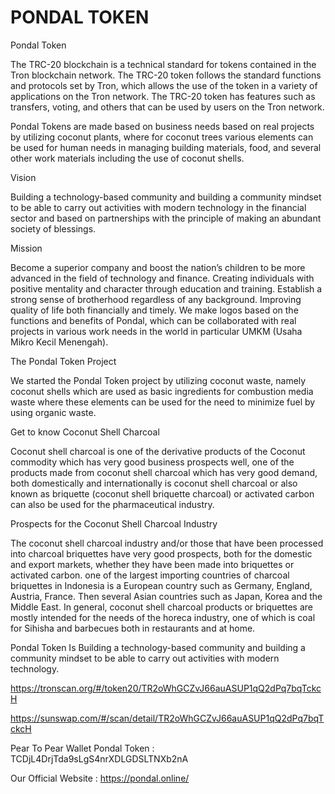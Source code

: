 # PONDAL TOKEN
Pondal Token

The TRC-20 blockchain is a technical standard for tokens contained in the Tron blockchain network. The TRC-20 token follows the standard functions and protocols set by Tron, which allows the use of the token in a variety of applications on the Tron network. The TRC-20 token has features such as transfers, voting, and others that can be used by users on the Tron network.

Pondal Tokens are made based on business needs based on real projects by utilizing coconut plants, where for coconut trees various elements can be used for human needs in managing building materials, food, and several other work materials including the use of coconut shells.

Vision

Building a technology-based community and building a community mindset to be able to carry out activities with modern technology in the financial sector and based on partnerships with the principle of making an abundant society of blessings.

Mission

Become a superior company and boost the nation’s children to be more advanced in the field of technology and finance.
Creating individuals with positive mentality and character through education and training.
Establish a strong sense of brotherhood regardless of any background.
Improving quality of life both financially and timely.
We make logos based on the functions and benefits of Pondal, which can be collaborated with real projects in various work needs in the world in particular UMKM (Usaha Mikro Kecil Menengah).

The Pondal Token Project

We started the Pondal Token project by utilizing coconut waste, namely coconut shells which are used as basic ingredients for combustion media waste where these elements can be used for the need to minimize fuel by using organic waste.

Get to know Coconut Shell Charcoal

Coconut shell charcoal is one of the derivative products of the Coconut commodity which has very good business prospects
well, one of the products made from coconut shell charcoal which has very good demand, both domestically and internationally is coconut shell charcoal or also known as briquette (coconut shell briquette charcoal) or activated carbon can also be used for the pharmaceutical industry.

Prospects for the Coconut Shell Charcoal Industry

The coconut shell charcoal industry and/or those that have been processed into charcoal briquettes have very good prospects, both for the domestic and export markets, whether they have been made into briquettes or activated carbon. one of the largest importing countries of charcoal briquettes in Indonesia is a European country such as Germany, England, Austria, France. Then several Asian countries such as Japan, Korea and the Middle East. In general, coconut shell charcoal products or briquettes are mostly intended for the needs of the horeca industry, one of which is coal for Sihisha and barbecues both in restaurants and at home.

Pondal Token Is Building a technology-based community and building a community mindset to be able to carry out activities with modern technology.


https://tronscan.org/#/token20/TR2oWhGCZvJ66auASUP1qQ2dPq7bqTckcH


https://sunswap.com/#/scan/detail/TR2oWhGCZvJ66auASUP1qQ2dPq7bqTckcH


Pear To Pear Wallet Pondal Token : TCDjL4DrjTda9sLgS4nrXDLGDSLTNXb2nA


Our Official Website : https://pondal.online/



